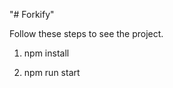 "# Forkify" 


<!-- /////////////////////////////////////////////////////////////////////////// -->

Follow these steps to see the project.

1) npm install

2) npm run start